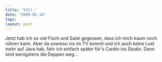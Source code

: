 ```yaml
---
title: 'Voll.'
date: "2009-01-14"
tags: 
layout: post
---
```

<p>Jetzt hab ich so viel Fisch und Salat gegessen, dass ich mich kaum noch r&uuml;hren kann. Aber da sowieso nix im TV kommt und ich auch keine Lust mehr auf Java hab, fahr ich einfach sp&auml;ter f&uuml;r's Cardio ins Studio. Dann sind wenigstens die Deppen weg...</p>
